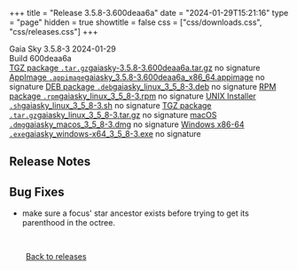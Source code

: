 +++
title = "Release 3.5.8-3.600deaa6a"
date = "2024-01-29T15:21:16"
type = "page"
hidden = true
showtitle = false
css = ["css/downloads.css", "css/releases.css"]
+++

<div class="download-container">
<div id="download-title">
<i class="gs-mdi-tag"></i>
Gaia Sky <span class="downloads-version">3.5.8-3</span> 
<time class="downloads-releasedate" datetime="2024-01-29T15:21:16" title="Published: 2024-01-29T15:21:16"><i class="gs-mdi-calendar"></i> 2024-01-29</time>
<div class="downloads-build">Build 600deaa6a</div></div>
<div class="download-section">
<a href="https://gaia.ari.uni-heidelberg.de/gaiasky/releases/3.5.8-3.600deaa6a/gaiasky-3.5.8-3.600deaa6a.tar.gz" class="download-button"><i class="gs-mdi-zip-box icon-button"></i> TGZ package <code>.tar.gz</code><span class="download-sub">gaiasky-3.5.8-3.600deaa6a.tar.gz</span></a>
<span class="signature">no signature</span>
<a href="https://gaia.ari.uni-heidelberg.de/gaiasky/releases/3.5.8-3.600deaa6a/gaiasky_3.5.8-3.600deaa6a_x86_64.appimage" class="download-button"><i class="gs-material-symbols-box icon-button"></i> AppImage <code>.appimage</code><span class="download-sub">gaiasky_3.5.8-3.600deaa6a_x86_64.appimage</span></a>
<span class="signature">no signature</span>
<a href="https://gaia.ari.uni-heidelberg.de/gaiasky/releases/3.5.8-3.600deaa6a/gaiasky_linux_3_5_8-3.deb" class="download-button"><i class="gs-mdi-debian icon-button"></i> DEB package <code>.deb</code><span class="download-sub">gaiasky_linux_3_5_8-3.deb</span></a>
<span class="signature">no signature</span>
<a href="https://gaia.ari.uni-heidelberg.de/gaiasky/releases/3.5.8-3.600deaa6a/gaiasky_linux_3_5_8-3.rpm" class="download-button"><i class="gs-mdi-fedora icon-button"></i> RPM package <code>.rpm</code><span class="download-sub">gaiasky_linux_3_5_8-3.rpm</span></a>
<span class="signature">no signature</span>
<a href="https://gaia.ari.uni-heidelberg.de/gaiasky/releases/3.5.8-3.600deaa6a/gaiasky_linux_3_5_8-3.sh" class="download-button"><i class="gs-token-unix icon-button"></i> UNIX Installer <code>.sh</code><span class="download-sub">gaiasky_linux_3_5_8-3.sh</span></a>
<span class="signature">no signature</span>
<a href="https://gaia.ari.uni-heidelberg.de/gaiasky/releases/3.5.8-3.600deaa6a/gaiasky_linux_3_5_8-3.tar.gz" class="download-button"><i class="gs-mdi-zip-box icon-button"></i> TGZ package <code>.tar.gz</code><span class="download-sub">gaiasky_linux_3_5_8-3.tar.gz</span></a>
<span class="signature">no signature</span>
<a href="https://gaia.ari.uni-heidelberg.de/gaiasky/releases/3.5.8-3.600deaa6a/gaiasky_macos_3_5_8-3.dmg" class="download-button"><i class="gs-fa6-brands-apple icon-button"></i> macOS <code>.dmg</code><span class="download-sub">gaiasky_macos_3_5_8-3.dmg</span></a>
<span class="signature">no signature</span>
<a href="https://gaia.ari.uni-heidelberg.de/gaiasky/releases/3.5.8-3.600deaa6a/gaiasky_windows-x64_3_5_8-3.exe" class="download-button"><i class="gs-fa6-brands-windows icon-button"></i> Windows x86-64 <code>.exe</code><span class="download-sub">gaiasky_windows-x64_3_5_8-3.exe</span></a>
<span class="signature">no signature</span>
</div>
</div>

<section class="release-notes">

# Release Notes


## Bug Fixes
- make sure a focus' star ancestor exists before trying to get its parenthood in the octree.
</section>


<p class="center-text" style="padding: 30px;"><a href="/downloads/releases"><i class="gs-mdi-arrow-left-bold-circle"></i> Back to releases</a>
</p>
